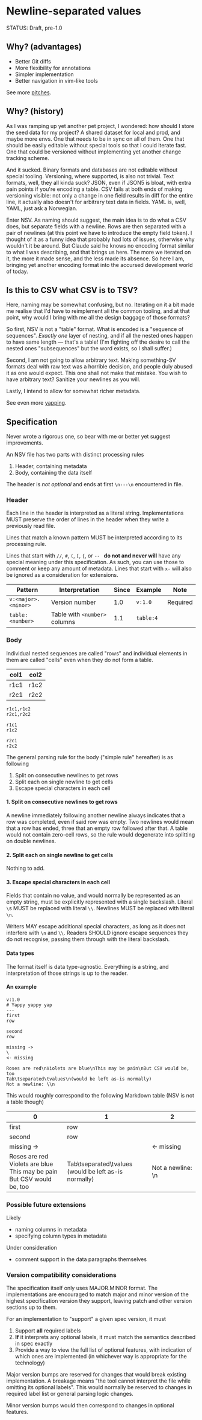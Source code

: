 # Newline-separated values

STATUS: Draft, pre-1.0

## Why? (advantages)

- Better Git diffs
- More flexibility for annotations
- Simpler implementation
- Better navigation in vim-like tools

See more [pitches](./pitches.md).

## Why? (history)

As I was ramping up yet another pet project, I wondered: how should I store the seed data for my project?
A shared dataset for local and prod, and maybe more envs. One that needs to be in sync on all of them. One that should be easily editable without special tools so that I could iterate fast. One that could be versioned without implementing yet another change tracking scheme.

And it sucked.
Binary formats and databases are not editable without special tooling. Versioning, where supported, is also not trivial.
Text formats, well, they all kinda suck?
JSON, even if JSON5 is bloat, with extra pain points if you're encoding a table.
CSV fails at both ends of making versioning visible: not only a change in one field results in diff for the entire line, it actually also doesn't for arbitrary text data in fields.
YAML is, well, YAML, just ask a Norwegian.

Enter NSV.
As naming should suggest, the main idea is to do what a CSV does, but separate fields with a newline.
Rows are then separated with a pair of newlines (at this point we have to introduce the empty field token).
I thought of it as a funny idea that probably had lots of issues, otherwise why wouldn't it be around.
But Claude said he knows no encoding format similar to what I was describing, and that brings us here.
The more we iterated on it, the more it made sense, and the less made its absence.
So here I am, bringing yet another encoding format into the accursed development world of today.

## Is this to CSV what CSV is to TSV?

Here, naming may be somewhat confusing, but no.
Iterating on it a bit made me realise that I'd have to reimplement all the common tooling, and at that point, why would I bring with me all the design baggage of those formats?

So first, NSV is not a "table" format.
What is encoded is a "sequence of sequences".
*Exactly one* layer of nesting, and if all the nested ones happen to have same length — that's a table!
(I'm fighting off the desire to call the nested ones "subsequences" but the word exists, so I shall suffer.)

Second, I am not going to allow arbitrary text.
Making something-SV formats deal with raw text was a horrible decision, and people duly abused it as one would expect.
This one shall not make that mistake.
You wish to have arbitrary text?
Sanitize your newlines as you will.

Lastly, I intend to allow for somewhat richer metadata.

See even more [yapping](./yapping.md).

## Specification

Never wrote a rigorous one, so bear with me or better yet suggest improvements.

An NSV file has two parts with distinct processing rules
1. Header, containing metadata
2. Body, containing the data itself

The header is *not optional* and ends at first `\n---\n` encountered in file.
<!-- One may recognise this as being heavily reminiscent of Markdown frontmatter, except for lacking opening horizontal rule. -->
<!-- Since we're starting fresh, there's no requirement to be able to parse data that may not contain the header, and we'd want at least the version to be there for future compatibility. -->

### Header

Each line in the header is interpreted as a literal string.
Implementations MUST preserve the order of lines in the header when they write a previously read file.
<!-- This weird one is a consideration for comments. -->

Lines that match a known pattern MUST be interpreted according to its processing rule.
<!-- Writers SHOULD attempt to place the version label before other known labels, so as to aid the parser. -->

Lines that start with `//`, `#`, `(`, `[`, `{`, or `-- ` **do not and never will** have any special meaning under this specification.
As such, you can use those to comment or keep any amount of metadata.
Lines that start with `x-` will also be ignored as a consideration for extensions.

 Pattern             | Interpretation                | Since | Example   | Note     
---------------------|-------------------------------|-------|-----------|----------
 `v:<major>.<minor>` | Version number                | 1.0   | `v:1.0`   | Required 
 `table:<number>`    | Table with `<number>` columns | 1.1   | `table:4` |

<!-- `table:<number>` indicates that the file is supposed to represent a table of `<number>` columns; if a row has a mismatched number of cells, it is to be considered invalid. -->

### Body

Individual nested sequences are called "rows" and individual elements in them are called "cells" even when they do not form a table.

 col1 | col2 
------|------
 r1c1 | r1c2 
 r2c1 | r2c2 

```csv
r1c1,r1c2
r2c1,r2c2
```

```nsv
r1c1
r1c2

r2c1
r2c2
```

The general parsing rule for the body ("simple rule" hereafter) is as following
1. Split on consecutive newlines to get rows
2. Split each on single newline to get cells
3. Escape special characters in each cell

#### 1. Split on consecutive newlines to get rows

A newline immediately following another newline always indicates that a row was completed, even if said row was empty.
Two newlines would mean that a row has ended, three that an empty row followed after that.
A table would not contain zero-cell rows, so the rule would degenerate into splitting on double newlines.

#### 2. Split each on single newline to get cells

Nothing to add.

#### 3. Escape special characters in each cell

Fields that contain no value, and would normally be represented as an empty string, must be explicitly represented with a single backslash.
Literal `\`s MUST be replaced with literal `\\`.
Newlines MUST be replaced with literal `\n`.
<!-- `\` would then correspond to an invalid string that would never be encoded by backslash-escaped encoding. -->
<!-- As to why the token is needed in the first place: we need it to make parsing unambiguous while retaining the simplicity of implementation. -->

Writers MAY escape additional special characters, as long as it does not interfere with `\n` and `\\`.
Readers SHOULD ignore escape sequences they do not recognise, passing them through with the literal backslash.

#### Data types

The format itself is data type-agnostic.
Everything is a string, and interpretation of those strings is up to the reader.
<!-- For practical applications, parsers would normally tightly integrate with converters, but deciding on what strings mean what is not up to this spec with a sole exception: the empty field token, `\`. -->

#### An example

```nsv
v:1.0
# Yappy yappy yap
---
first
row

second
row

missing ->
\
<- missing

Roses are red\nViolets are blue\nThis may be pain\nBut CSV would be, too
Tab\tseparated\tvalues\n(would be left as-is normally)
Not a newline: \\n
```

This would roughly correspond to the following Markdown table (NSV is not a table though)

 0                                                                              | 1                                                        | 2                 
--------------------------------------------------------------------------------|----------------------------------------------------------|-------------------
 first                                                                          | row                                                      
 second                                                                         | row                                                      
 missing ->                                                                     |                                                          | <- missing        
 Roses are red<br>Violets are blue<br>This may be pain<br>But CSV would be, too | Tab\tseparated\tvalues<br>(would be left as-is normally) | Not a newline: \n 

### Possible future extensions

Likely
- naming columns in metadata
- specifying column types in metadata

Under consideration
- comment support in the data paragraphs themselves

### Version compatibility considerations

The specification itself only uses MAJOR.MINOR format.
The implementations are encouraged to match major and minor version of the highest specification version they support, leaving patch and other version sections up to them.

For an implementation to "support" a given spec version, it must
1. Support **all** required labels
2. **If** it interprets any optional labels, it must match the semantics described in spec exactly
3. Provide a way to view the full list of optional features, with indication of which ones are implemented (in whichever way is appropriate for the technology)

Major version bumps are reserved for changes that would break existing implementation.
A breakage means "the tool cannot interpret the file while omitting its optional labels".
This would normally be reserved to changes in required label list or general parsing logic changes.

Minor version bumps would then correspond to changes in optional features.
